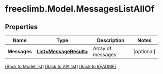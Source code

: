 # freeclimb.Model.MessagesListAllOf

## Properties

Name | Type | Description | Notes
------------ | ------------- | ------------- | -------------
**Messages** | [**List&lt;MessageResult&gt;**](MessageResult.md) | Array of messages | [optional] 

[[Back to Model list]](../README.md#documentation-for-models) [[Back to API list]](../README.md#documentation-for-api-endpoints) [[Back to README]](../README.md)

